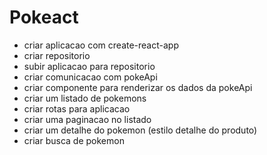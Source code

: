 # Pokeact

- criar aplicacao com create-react-app
- criar repositorio
- subir aplicacao para repositorio
- criar comunicacao com pokeApi
- criar componente para renderizar os dados da pokeApi
- criar um listado de pokemons
- criar rotas para aplicacao
- criar uma paginacao no listado
- criar um detalhe do pokemon (estilo detalhe do produto)
- criar busca de pokemon